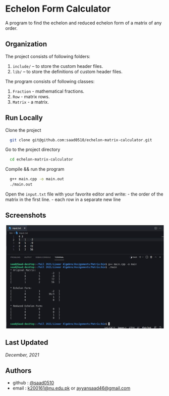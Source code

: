 # Echelon Form Calculator

A program to find the echelon and reduced echelon
form of a matrix of any order.

## Organization

The project consists of following folders:
1. `include/` – to store the custom header files.
1. `lib/` – to store the definitions of custom header files.

The program consists of following classes:
1. `Fraction` - mathematical fractions.
1. `Row` - matrix rows.
1. `Matrix` - a matrix.


## Run Locally

Clone the project

```bash
  git clone git@github.com:saad0510/echelon-matrix-calculator.git
```

Go to the project directory

```bash
  cd echelon-matrix-calculator
```

Compile && run the program

```bash
  g++ main.cpp -o main.out
  ./main.out
```

Open the `input.txt` file with your favorite editor 
and write:
    - the order of the matrix in the first line.
    - each row in a separate new line


## Screenshots

![Screenshot](./screenshot.jpg)



## Last Updated

_December, 2021_
## Authors

- github : [@saad0510](https://www.github.com/saad0510)
- email  : k200161@nu.edu.pk or ayyansaad46@gmail.com

